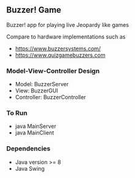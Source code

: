 Buzzer! Game
------------

Buzzer! app for playing live Jeopardy like games

Compare to hardware implementations such as
* https://www.buzzersystems.com/
* https://www.quizgamebuzzers.com

### Model-View-Controller Design
* Model: BuzzerServer
* View: BuzzerGUI
* Controller: BuzzerController
 
### To Run
* java MainServer <port number>
* java MainClient <server host name> <port number>

### Dependencies
* Java version >= 8
* Java Swing